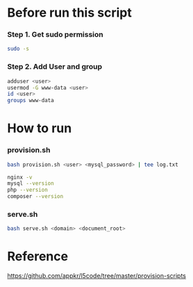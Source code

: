 # Before run this script

### Step 1. Get sudo permission

```bash
sudo -s
```

### Step 2. Add User and group

```bash
adduser <user>
usermod -G www-data <user>
id <user>
groups www-data
```

# How to run

### provision.sh

```bash
bash provision.sh <user> <mysql_password> | tee log.txt
```

```bash
nginx -v
mysql --version
php --version
composer --version
```

### serve.sh

```bash
bash serve.sh <domain> <document_root>
```

# Reference

<https://github.com/appkr/l5code/tree/master/provision-scripts>
